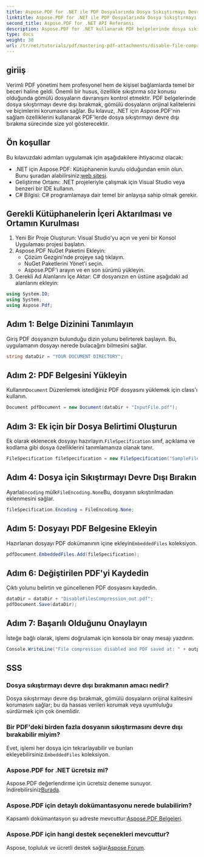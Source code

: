 ```yaml
---
title: Aspose.PDF for .NET ile PDF Dosyalarında Dosya Sıkıştırmayı Devre Dışı Bırakın
linktitle: Aspose.PDF for .NET ile PDF Dosyalarında Dosya Sıkıştırmayı Devre Dışı Bırakın
second_title: Aspose.PDF for .NET API Referansı
description: Aspose.PDF for .NET kullanarak PDF belgelerinde dosya sıkıştırmayı nasıl devre dışı bırakacağınızı öğrenin. Bu ayrıntılı eğitim, gömülü dosyaların güvenliğini sağlamak için adım adım süreçte size rehberlik eder.
type: docs
weight: 30
url: /tr/net/tutorials/pdf/mastering-pdf-attachments/disable-file-compression-in-pdf-files/
---
```

## giriiş

Verimli PDF yönetimi hem profesyonel hem de kişisel bağlamlarda temel bir beceri haline geldi. Önemli bir husus, özellikle sıkıştırma söz konusu olduğunda gömülü dosyaların davranışını kontrol etmektir. PDF belgelerinde dosya sıkıştırmayı devre dışı bırakmak, gömülü dosyaların orijinal kalitelerini ve biçimlerini korumasını sağlar. Bu kılavuz, .NET için Aspose.PDF'nin sağlam özelliklerini kullanarak PDF'lerde dosya sıkıştırmayı devre dışı bırakma sürecinde size yol gösterecektir.

## Ön koşullar

Bu kılavuzdaki adımları uygulamak için aşağıdakilere ihtiyacınız olacak:

-  .NET için Aspose.PDF: Kütüphanenin kurulu olduğundan emin olun. Bunu şuradan alabilirsiniz:[web sitesi](https://releases.aspose.com/pdf/net/).  
- Geliştirme Ortamı: .NET projeleriyle çalışmak için Visual Studio veya benzeri bir IDE kullanın.
- C# Bilgisi: C# programlamaya dair temel bir anlayışa sahip olmak gerekir.

## Gerekli Kütüphanelerin İçeri Aktarılması ve Ortamın Kurulması

1. Yeni Bir Proje Oluşturun: Visual Studio'yu açın ve yeni bir Konsol Uygulaması projesi başlatın.
2. Aspose.PDF NuGet Paketini Ekleyin:
   - Çözüm Gezgini’nde projeye sağ tıklayın.
   - NuGet Paketlerini Yönet'i seçin.
   - Aspose.PDF'i arayın ve en son sürümü yükleyin.
3. Gerekli Ad Alanlarını İçe Aktar:
   C# dosyanızın en üstüne aşağıdaki ad alanlarını ekleyin:

```csharp
using System.IO;
using System;
using Aspose.Pdf;
```

## Adım 1: Belge Dizinini Tanımlayın

Giriş PDF dosyanızın bulunduğu dizin yolunu belirterek başlayın. Bu, uygulamanın dosyayı nerede bulacağını bilmesini sağlar.

```csharp
string dataDir = "YOUR DOCUMENT DIRECTORY";
```

## Adım 2: PDF Belgesini Yükleyin

 Kullanın`Document` Düzenlemek istediğiniz PDF dosyasını yüklemek için class'ı kullanın.

```csharp
Document pdfDocument = new Document(dataDir + "InputFile.pdf");
```

## Adım 3: Ek için bir Dosya Belirtimi Oluşturun

 Ek olarak eklenecek dosyayı hazırlayın.`FileSpecification` sınıf, açıklama ve kodlama gibi dosya özelliklerini tanımlamanıza olanak tanır.

```csharp
FileSpecification fileSpecification = new FileSpecification("SampleFile.txt", "Sample text file");
```

## Adım 4: Dosya için Sıkıştırmayı Devre Dışı Bırakın

 Ayarla`Encoding` mülk`FileEncoding.None`Bu, dosyanın sıkıştırılmadan eklenmesini sağlar.

```csharp
fileSpecification.Encoding = FileEncoding.None;
```

## Adım 5: Dosyayı PDF Belgesine Ekleyin

 Hazırlanan dosyayı PDF dokümanının içine ekleyin`EmbeddedFiles` koleksiyon.

```csharp
pdfDocument.EmbeddedFiles.Add(fileSpecification);
```

## Adım 6: Değiştirilen PDF'yi Kaydedin

Çıktı yolunu belirtin ve güncellenen PDF dosyasını kaydedin.

```csharp
dataDir = dataDir + "DisableFilesCompression_out.pdf";
pdfDocument.Save(dataDir);
```

## Adım 7: Başarılı Olduğunu Onaylayın

İsteğe bağlı olarak, işlemi doğrulamak için konsola bir onay mesajı yazdırın.

```csharp
Console.WriteLine("File compression disabled and PDF saved at: " + outputFile);
```

## SSS

### Dosya sıkıştırmayı devre dışı bırakmanın amacı nedir?
Dosya sıkıştırmayı devre dışı bırakmak, gömülü dosyaların orijinal kalitesini korumasını sağlar; bu da hassas verileri korumak veya uyumluluğu sürdürmek için çok önemlidir.

### Bir PDF'deki birden fazla dosyanın sıkıştırmasını devre dışı bırakabilir miyim?
 Evet, işlemi her dosya için tekrarlayabilir ve bunları ekleyebilirsiniz.`EmbeddedFiles` koleksiyon.

### Aspose.PDF for .NET ücretsiz mi?
 Aspose.PDF değerlendirme için ücretsiz deneme sunuyor. İndirebilirsiniz[Burada](https://releases.aspose.com/).

### Aspose.PDF için detaylı dokümantasyonu nerede bulabilirim?
 Kapsamlı dokümantasyon şu adreste mevcuttur:[Aspose.PDF Belgeleri](https://reference.aspose.com/pdf/net/).

### Aspose.PDF için hangi destek seçenekleri mevcuttur?
 Aspose, topluluk ve ücretli destek sağlar[Aspose Forum](https://forum.aspose.com/c/pdf/10).
